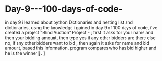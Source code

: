 # Day-9---100-days-of-code-

in day 9 i learned about python Dictionaries and nesting list and dictionaries, using the knowledge i gained in day 9 of 100 days of code, i've created a project
"Blind Auction" Project - [ first it asks for your name and then your bidding amount, then type yes if any other bidders are there else no, if any other bidders want to bid , then again it asks for name and bid amount, based this information, program compares who has bid higher and he is the winner 💪. ]
